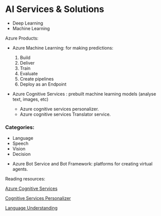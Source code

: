 # AI Services & Solutions

- Deep Learning   
- Machine Learning  

Azure Products:   

* Azure Machine Learning: for making predictions:    
    1. Build   
    2. Deliver  
    3. Train   
    4. Evaluate   
    5. Create pipelines  
    6. Deploy as an Endpoint  

*  Azure Cognitive Services : prebuilt machine learning models (analyse text, images, etc) 
     - Azure cognitive services personalizer.   
     - Azure cognitive services Translator service.  


### Categories:

- Language   
- Speech   
- Vision   
- Decision  

* Azure Bot Service and Bot Framework: platforms for creating virtual agents.

Reading resources:

[Azure Cognitive Services](https://learn.microsoft.com/es-mx/azure/cognitive-services/what-are-cognitive-services?azure-portal=true)

[Cognitive Services Personalizer](https://azure.microsoft.com/es-mx/products/cognitive-services/personalizer/?azure-portal=true)   

[Language Understanding](https://www.luis.ai/?azure-portal=true)  

